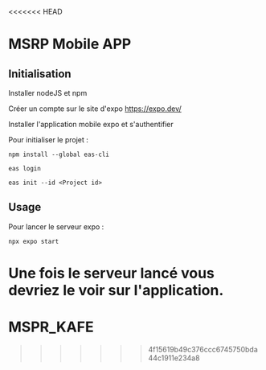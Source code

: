 <<<<<<< HEAD
# MSRP Mobile APP

## Initialisation

Installer nodeJS et npm

Créer un compte sur le site d'expo https://expo.dev/

Installer l'application mobile expo et s'authentifier

Pour initialiser le projet :
```
npm install --global eas-cli

eas login

eas init --id <Project id>
```

## Usage

Pour lancer le serveur expo : 

```
npx expo start
```

Une fois le serveur lancé vous devriez le voir sur l'application. 
=======
# MSPR_KAFE
>>>>>>> 4f15619b49c376ccc6745750bda44c1911e234a8
